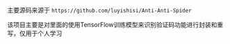 主要源码来源于 `https://github.com/luyishisi/Anti-Anti-Spider`

该项目主要是对里面的使用TensorFlow训练模型来识别验证码功能进行封装和重写，仅用于个人学习

